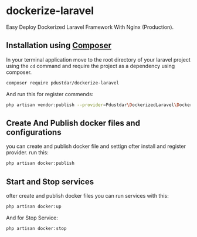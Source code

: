 # dockerize-laravel
Easy Deploy Dockerized Laravel Framework With Nginx (Production).

## Installation using [Composer](https://getcomposer.org/)
In your terminal application move to the root directory of your laravel project using the `cd` command and require the project as a dependency using composer.
```sh
composer require pdustdar/dockerize-laravel
```
And run this for register commends:
```sh
php artisan vendor:publish --provider=Pdustdar\DockerizedLaravel\DockerizeServiceProvider
```

## Create And Publish docker files and configurations 
you can create and publish docker file and settign ofter install and register provider. run this:

```sh
php artisan docker:publish
```

## Start and Stop services
ofter create and publish docker files you can run services with this:
```sh
php artisan docker:up
```
And for Stop Service:
```sh
php artisan docker:stop
``` 
